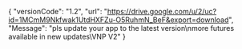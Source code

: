 { "versionCode": "1.2", "url": "https://drive.google.com/u/2/uc?id=1MCmM9Nkfwak1UtdHXFZu-O5RuhmN_BeF&export=download", "Message": "pls update your app to the latest version\nmore futures available in new updates\VNP V2" }
